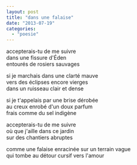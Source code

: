 ```yaml
---
layout: post
title: "dans une falaise"
date: "2013-07-19"
categories: 
  - "poesie"
---
```


accepterais-tu de me suivre  
dans une fissure d'Éden  
entourés de rosiers sauvages

si je marchais dans une clarté mauve  
vers des éclipses encore vierges  
dans un ruisseau clair et dense

si je t'appelais par une brise dérobée  
au creux enrobé d'un doux parfum  
frais comme du sel indigène

accepterais-tu de me suivre  
où que j'aille dans ce jardin  
sur des chantiers abruptes

comme une falaise enracinée sur un terrain vague  
qui tombe au détour cursif vers l'amour
